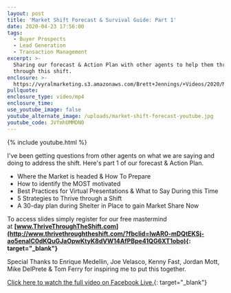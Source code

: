 ```yaml
---
layout: post
title: 'Market Shift Forecast & Survival Guide: Part 1'
date: 2020-04-23 17:56:00
tags:
  - Buyer Prospects
  - Lead Generation
  - Transaction Management
excerpt: >-
  Sharing our forecast & Action Plan with other agents to help them thrive
  through this shift.
enclosure: >-
  https://vyralmarketing.s3.amazonaws.com/Brett+Jennings/+Videos/2020/Market+Shift+Forecast+%26+Survival+Guide.mp4
pullquote:
enclosure_type: video/mp4
enclosure_time:
use_youtube_image: false
youtube_alternate_image: /uploads/market-shift-forecast-youtube.jpg
youtube_code: JVfmhUMMDN0
---
```


{% include youtube.html %}

I've been getting questions from other agents on what we are saying and doing to address the shift. Here's part 1 of our forecast & Action Plan.

* Where the Market is headed & How To Prepare
* How to identify the MOST motivated
* Best Practices for Virtual Presentations & What to Say During this Time
* 5 Strategies to Thrive through a Shift
* A 30-day plan during Shelter in Place to gain Market Share Now

To access slides simply register for our free mastermind at&nbsp;**[www.ThriveThroughTheShift.com](http://www.thrivethroughtheshift.com/?fbclid=IwAR0-mDQtEKSj-ao5enalC0dKQuGJaOpwKtyK8dVW14AfPBpe41QG6XT1obo){: target="_blank"}**

Special Thanks to Enrique Medellin, Joe Velasco, Kenny Fast, Jordan Mott, Mike DelPrete & Tom Ferry for inspiring me to put this together.

[Click here to watch the full video on Facebook Live.](https://www.facebook.com/BeARealExpert/videos/2984537661568095/){: target="_blank"}